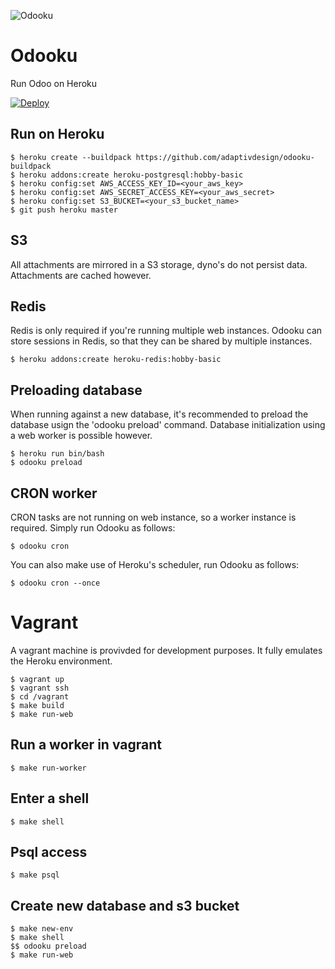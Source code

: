 ![Odooku](https://cdn.rawgit.com/adaptivdesign/odooku/master/img.svg "Odooku")

# Odooku
Run Odoo on Heroku

[![Deploy](https://www.herokucdn.com/deploy/button.svg)](https://heroku.com/deploy)

## Run on Heroku

```
$ heroku create --buildpack https://github.com/adaptivdesign/odooku-buildpack
$ heroku addons:create heroku-postgresql:hobby-basic
$ heroku config:set AWS_ACCESS_KEY_ID=<your_aws_key>
$ heroku config:set AWS_SECRET_ACCESS_KEY=<your_aws_secret>
$ heroku config:set S3_BUCKET=<your_s3_bucket_name>
$ git push heroku master
```

## S3
All attachments are mirrored in a S3 storage, dyno's do not persist data.
Attachments are cached however.

## Redis
Redis is only required if you're running multiple web instances. Odooku can
store sessions in Redis, so that they can be shared by multiple instances.

```
$ heroku addons:create heroku-redis:hobby-basic
```


## Preloading database

When running against a new database, it's recommended to preload the database
usign the 'odooku preload' command. Database initialization using a web worker
is possible however.

```
$ heroku run bin/bash
$ odooku preload
```

## CRON worker

CRON tasks are not running on web instance, so a worker instance is required.
Simply run Odooku as follows:

```
$ odooku cron
```

You can also make use of Heroku's scheduler, run Odooku as follows:

```
$ odooku cron --once
```

# Vagrant
A vagrant machine is provivded for development purposes. It fully emulates
the Heroku environment.

```
$ vagrant up
$ vagrant ssh
$ cd /vagrant
$ make build
$ make run-web
```

## Run a worker in vagrant

```
$ make run-worker
```

## Enter a shell

```
$ make shell
```

## Psql access

```
$ make psql
```

## Create new database and s3 bucket

```
$ make new-env
$ make shell
$$ odooku preload
$ make run-web
```
